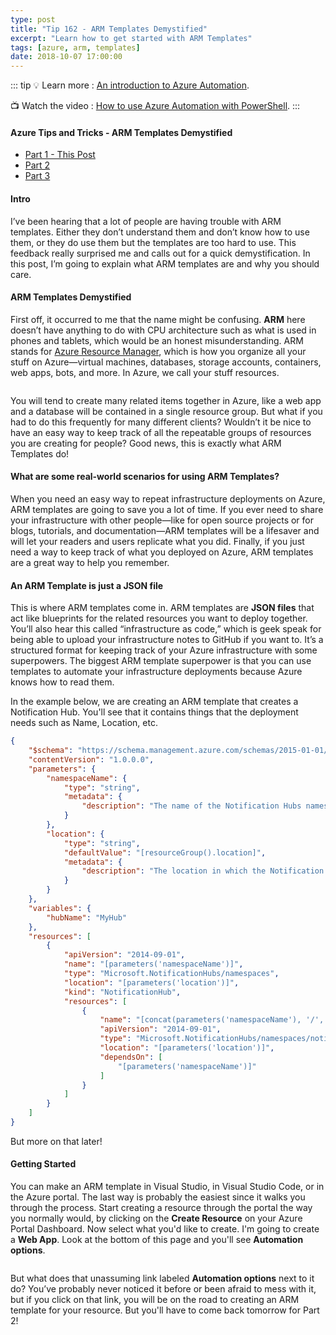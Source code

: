 ```yaml
---
type: post
title: "Tip 162 - ARM Templates Demystified"
excerpt: "Learn how to get started with ARM Templates"
tags: [azure, arm, templates]
date: 2018-10-07 17:00:00
---
```


::: tip
:bulb: Learn more : [An introduction to Azure Automation](https://docs.microsoft.com/azure/azure-resource-manager/resource-group-overview?WT.mc_id=docs-azuredevtips-micrum). 

:tv: Watch the video : [How to use Azure Automation with PowerShell](https://youtu.be/KhLLuBncea4?WT.mc_id=youtube-azuredevtips-micrum).
:::

#### Azure Tips and Tricks - ARM Templates Demystified

* [Part 1 - This Post](tip162/)
* [Part 2](tip163/) 
* [Part 3](tip164/)

#### Intro

I’ve been hearing that a lot of people are having trouble with ARM templates. Either they don’t understand them and don’t know how to use them, or they do use them but the templates are too hard to use. This feedback really surprised me and calls out for a quick demystification. In this post, I’m going to explain what ARM templates are and why you should care.

#### ARM Templates Demystified

First off, it occurred to me that the name might be confusing. **ARM** here doesn’t have anything to do with CPU architecture such as what is used in phones and tablets, which would be an honest misunderstanding. ARM stands for [Azure Resource Manager](https://docs.microsoft.com/en-us/azure/azure-resource-manager/resource-group-overview?WT.mc_id=docs-azuredevtips-micrum), which is how you organize all your stuff on Azure—virtual machines, databases, storage accounts, containers, web apps, bots, and more. In Azure, we call your stuff resources.

<img :src="$withBase('/files/resources_page.PNG')">

You will tend to create many related items together in Azure, like a web app and a database will be contained in a single resource group. But what if you had to do this frequently for many different clients? Wouldn’t it be nice to have an easy way to keep track of all the repeatable groups of resources you are creating for people? Good news, this is exactly what ARM Templates do!

#### What are some real-world scenarios for using ARM Templates?

When you need an easy way to repeat infrastructure deployments on Azure, ARM templates are going to save you a lot of time. If you ever need to share your infrastructure with other people—like for open source projects or for blogs, tutorials, and documentation—ARM templates will be a lifesaver and will let your readers and users replicate what you did. Finally, if you just need a way to keep track of what you deployed on Azure, ARM templates are a great way to help you remember.

#### An ARM Template is just a JSON file

This is where ARM templates come in. ARM templates are **JSON files** that act like blueprints for the related resources you want to deploy together. You’ll also hear this called “infrastructure as code,” which is geek speak for being able to upload your infrastructure notes to GitHub if you want to. It’s a structured format for keeping track of your Azure infrastructure with some superpowers. The biggest ARM template superpower is that you can use templates to automate your infrastructure deployments because Azure knows how to read them.

In the example below, we are creating an ARM template that creates a Notification Hub. You'll see that it contains things that the deployment needs such as Name, Location, etc.

```json
{
    "$schema": "https://schema.management.azure.com/schemas/2015-01-01/deploymentTemplate.json",
    "contentVersion": "1.0.0.0",
    "parameters": {
        "namespaceName": {
            "type": "string",
            "metadata": {
                "description": "The name of the Notification Hubs namespace."
            }
        },
        "location": {
            "type": "string",
            "defaultValue": "[resourceGroup().location]",
            "metadata": {
                "description": "The location in which the Notification Hubs resources should be deployed."
            }
        }
    },
    "variables": {
        "hubName": "MyHub"
    },
    "resources": [
        {
            "apiVersion": "2014-09-01",
            "name": "[parameters('namespaceName')]",
            "type": "Microsoft.NotificationHubs/namespaces",
            "location": "[parameters('location')]",
            "kind": "NotificationHub",
            "resources": [
                {
                    "name": "[concat(parameters('namespaceName'), '/', variables('hubName'))]",
                    "apiVersion": "2014-09-01",
                    "type": "Microsoft.NotificationHubs/namespaces/notificationHubs",
                    "location": "[parameters('location')]",
                    "dependsOn": [
                        "[parameters('namespaceName')]"
                    ]
                }
            ]
        }
    ]
}
```

But more on that later! 

#### Getting Started

You can make an ARM template in Visual Studio, in Visual Studio Code, or in the Azure portal. The last way is probably the easiest since it walks you through the process. Start creating a resource through the portal the way you normally would, by clicking on the **Create Resource** on your Azure Portal Dashboard. Now select what you'd like to create. I'm going to create a **Web App**. Look at the bottom of this page and you'll see **Automation options**.

<img :src="$withBase('/files/new_webapp.png')">


But what does that unassuming link labeled **Automation options** next to it do? You’ve probably never noticed it before or been afraid to mess with it, but if you click on that link, you will be on the road to creating an ARM template for your resource. But you'll have to come back tomorrow for Part 2!

